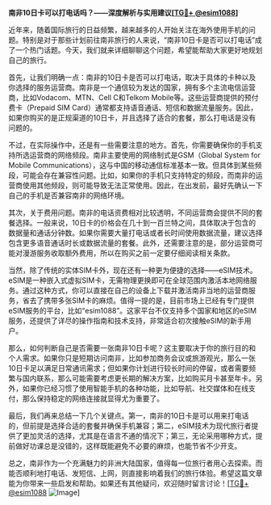**南非10日卡可以打电话吗？——深度解析与实用建议[[TG💪+ @esim1088](https://t.me/s/esim1088)]**

近年来，随着国际旅行的日益频繁，越来越多的人开始关注在海外使用手机的问题。特别是对于那些计划前往南非旅行的人来说，“南非10日卡是否可以打电话”成了一个热门话题。今天，我们就来详细聊聊这个问题，希望能帮助大家更好地规划自己的旅行。

首先，让我们明确一点：南非的10日卡是否可以打电话，取决于具体的卡种以及你选择的服务运营商。南非是一个通信较为发达的国家，拥有多个主流电信运营商，比如Vodacom、MTN、Cell C和Telkom Mobile等。这些运营商提供的预付费卡（Prepaid SIM Card）通常都支持语音通话、短信和数据流量服务。因此，如果你购买的是正规渠道的10日卡，并且选择了适合的套餐，那么打电话是没有问题的。

不过，在实际操作中，还是有一些需要注意的地方。首先，你需要确保你的手机支持所选运营商的网络频段。南非主要使用的网络制式是GSM（Global System for Mobile Communications），这与中国的移动通信标准基本一致。但具体到某些频段，可能会存在兼容性问题。比如，如果你的手机只支持特定的频段，而南非的运营商使用其他频段，则可能导致无法正常使用。因此，在出发前，最好先确认一下自己的手机是否兼容南非的网络环境。

其次，关于费用问题。南非的电话资费相对比较透明，不同运营商会提供不同的套餐选择。一般来说，10日卡的价格会在几十到一百兰特之间，具体取决于包含的数据量和通话分钟数。如果你需要大量打电话或者长时间使用数据流量，建议选择包含更多语音通话时长或数据流量的套餐。此外，还需要注意的是，部分运营商可能对漫游服务收取额外费用，所以在购买之前一定要仔细阅读相关条款。

当然，除了传统的实体SIM卡外，现在还有一种更为便捷的选择——eSIM技术。eSIM是一种嵌入式虚拟SIM卡，无需物理更换即可在全球范围内激活本地网络服务。通过这种方式，你可以直接在自己的设备上下载并激活南非当地的运营商服务，省去了携带多张SIM卡的麻烦。值得一提的是，目前市场上已经有专门提供eSIM服务的平台，比如“esim1088”。这家平台不仅支持多个国家和地区的eSIM服务，还提供了详尽的操作指南和技术支持，非常适合初次接触eSIM的新手用户。

那么，如何判断自己是否需要一张南非10日卡呢？这主要取决于你的旅行目的和个人需求。如果你只是短期访问南非，比如参加商务会议或旅游观光，那么一张10日卡足以满足日常通讯需求；但如果你计划进行较长时间的停留，或者需要频繁与国内联系，那么可能需要考虑更长期的解决方案，比如购买月卡甚至年卡。另外，如果你已经习惯了使用智能手机的各种功能，比如导航、社交媒体和在线支付，那么保持稳定的网络连接就显得尤为重要了。

最后，我们再来总结一下几个关键点。第一，南非的10日卡是可以用来打电话的，但前提是选择合适的套餐并确保手机兼容；第二，eSIM技术为现代旅行者提供了更加灵活的选择，尤其是在语言不通的情况下；第三，无论采用哪种方式，提前做好功课总是没错的，这样既能避免不必要的麻烦，也能节省不少开支。

总之，南非作为一个充满魅力的非洲大陆国家，值得每一位旅行者用心去探索。而能否顺利地打电话、发短信、上网，则直接影响着我们的旅行体验。希望这篇文章能为你带来一些启发和帮助。如果还有其他疑问，欢迎随时留言讨论！[[TG💪+ @esim1088](https://t.me/s/esim1088) ![Image](https://i.postimg.cc/4NQfJmqS/Snipaste-2025-05-13-00-14-12.png)]